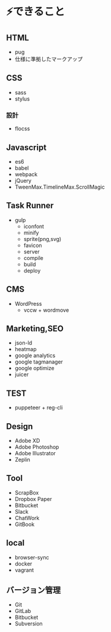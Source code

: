 # ⚡️できること

## HTML

* pug
* 仕様に準拠したマークアップ

## CSS

* sass
* stylus

### 設計

* flocss

## Javascript

* es6
* babel
* webpack
* jQuery
* TweenMax.TimelineMax.ScrollMagic

## Task Runner

* gulp
  * iconfont
  * minify
  * sprite(png,svg)
  * favicon
  * server
  * compile
  * build
  * deploy

## CMS

* WordPress
  * vccw + wordmove

## Marketing,SEO

* json-ld
* heatmap
* google analytics
* google tagmanager
* google optimize
* juicer

## TEST

* puppeteer + reg-cli

## Design

* Adobe XD
* Adobe Photoshop
* Adobe Illustrator
* Zeplin

## Tool

* ScrapBox
* Dropbox Paper
* Bitbucket
* Slack
* ChatWork
* GitBook

## local

* browser-sync
* docker
* vagrant

## バージョン管理

* Git
* GitLab
* Bitbucket
* Subversion

